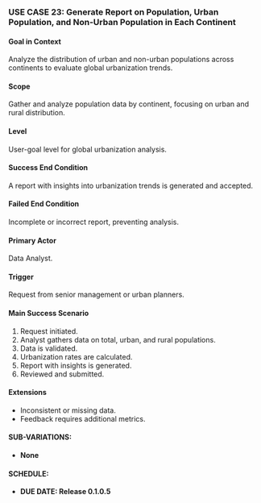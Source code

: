 ### **USE CASE 23: Generate Report on Population, Urban Population, and Non-Urban Population in Each Continent**

#### **Goal in Context**
Analyze the distribution of urban and non-urban populations across continents to evaluate global urbanization trends.

#### **Scope**
Gather and analyze population data by continent, focusing on urban and rural distribution.

#### **Level**
User-goal level for global urbanization analysis.

#### **Success End Condition**
A report with insights into urbanization trends is generated and accepted.

#### **Failed End Condition**
Incomplete or incorrect report, preventing analysis.

#### **Primary Actor**
Data Analyst.

#### **Trigger**
Request from senior management or urban planners.

#### **Main Success Scenario**
1. Request initiated.
2. Analyst gathers data on total, urban, and rural populations.
3. Data is validated.
4. Urbanization rates are calculated.
5. Report with insights is generated.
6. Reviewed and submitted.

#### **Extensions**
- Inconsistent or missing data.
- Feedback requires additional metrics.

#### **SUB-VARIATIONS**:
- **None**

#### **SCHEDULE**:
- **DUE DATE: Release 0.1.0.5**
